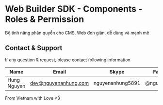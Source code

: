 # Web Builder SDK - Components - Roles & Permission

Bộ tính năng phân quyền cho CMS, Web đơn giản, dễ dùng và mạnh mẽ

## Contact & Support

If any question & request, please contact following information

| Name        | Email                | Skype            | Facebook      |
|-------------|----------------------|------------------|---------------|
| Hung Nguyen | dev@nguyenanhung.com | nguyenanhung5891 | @nguyenanhung |

From Vietnam with Love <3
